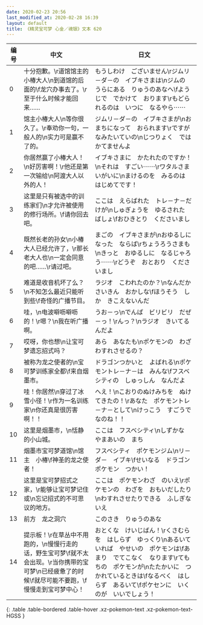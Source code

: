 ```yaml
---
date: 2020-02-23 20:56
last_modified_at: 2020-02-28 16:39
layout: default
title: 《精灵宝可梦 心金／魂银》文本 620
---
```

| 编号 | 中文 | 日文 |
| ---- | ---- | ---- |
| 0 | 十分抱歉。\r道馆馆主的小椿大人\n到道馆的后面的\f龙穴办事去了。\r至于什么时候才能回来…… | もうしわけ　ございません\rジムリ－ダ－の　イブキさまは\nジムの　うらにある　りゅうのあなへ\fようじで　でかけて　おります\rもどられるのは　いつに　なるやら⋯⋯ |
| 1 | 馆主小椿大人\n等你很久了。\r奉劝你一句，一般人的\n实力可是赢不了的。 | ジムリ－ダ－の　イブキさまが\nおまちになって　おられます\rですが　なみたいていの\nじつりょく　では　かてませんよ |
| 2 | 你居然赢了小椿大人！\n好厉害啊！\r他还是第一次输给\n阿渡大人以外的人！ | イブキさまに　かたれたのですか！\nそれは　すごい⋯⋯\rワタルさま　いがいに\nまけるのを　みるのは　はじめてです！ |
| 3 | 这里是只有被选中的训练家们\n才允许被使用的修行场所。\f请你回去吧。 | ここは　えらばれた　トレ－ナ－だけが\nしゅぎょうを　ゆるされた　ばしょ\fおひきとり　くださいまし |
| 4 | 既然长老的孙女\n小椿大人已经允许了，\r那长老大人也\n一定会同意的吧……\r请过吧。 | まごの　イブキさまが\nおゆるしに　なった　ならば\rちょうろうさまも\nきっと　おゆるしに　なるじゃろう⋯⋯\rどうぞ　おとおり　くださいまし |
| 5 | 难道是收音机坏了么？\n不知怎么最近只能听到些\f奇怪的广播节目。 | ラジオ　こわれたのか？\nなんだか　さいきん　おかしな\fほうそう　しか　きこえないんだ |
| 6 | 哇，\n电波噼呖噼呖的！\r嗯？\n我在听广播啊。 | うお－っ\nでんぱ　ビリビリ　だぜ－っ！\rんっ？\nラジオ　きいてるんだよ |
| 7 | 哎呀，你也想\n让宝可梦遗忘招式吗？ | あら　あなたも\nポケモンの　わざ　わすれさせるの？ |
| 8 | 被称为龙之使者的\n宝可梦训练家全都\f来自烟墨市。 | ドラゴンつかいと　よばれる\nポケモントレ－ナ－は　みんな\fフスベシティの　しゅっしん　なんだよ |
| 9 | 哇！你居然\n穿过了冰雪小径！\r作为一名训练家\n你还真是很厉害啊！！ | へえ！\nこおりのぬけみちを　ぬけてきたの！\rあなた　ポケモントレ－ナ－として\nけっこう　すごうで　なのね！！ |
| 10 | 这里是烟墨市，\n恬静的小山城。 | ここは　フスベシティ\nしずかな　やまあいの　まち |
| 11 | 烟墨市宝可梦道馆\n馆主　小椿\f神圣的龙之使者！ | フスベシティ　ポケモンジム\nリ－ダ－　イブキ\fせいなる　ドラゴンポケモン　つかい！ |
| 12 | 这里是宝可梦招式之家，\r能够让宝可梦记住或\n忘记招式的不可思议的地方。 | ここは　ポケモンわざ　のいえ\rポケモンの　わざを　おもいだしたり\nわすれさせたりできる　ふしぎないえ |
| 13 | 前方　龙之洞穴 | このさき　りゅうのあな |
| 14 | 提示板！\r在草丛中不用跑的，\n慢慢行走的话，野生宝可梦\f就不太会出现。\r当你携带的宝可梦\n已经疲惫了的时候\f就尽可能不要跑，\f慢慢走到宝可梦中心！ | おとくな　けいじばん！\rくさむらを　はしらず　ゆっくり\nあるいていれば　やせいの　ポケモンは\fあまり　でてこなく　なります\rてもちの　ポケモンが\nたたかいに　つかれているときは\fなるべく　はしらず　あるいて\fポケセンに　いくのが　いいでしょう！ |
{: .table .table-bordered .table-hover .xz-pokemon-text .xz-pokemon-text-HGSS }